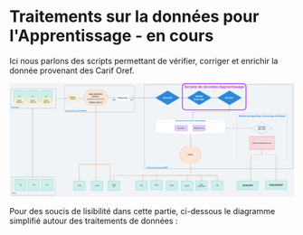 # Traitements sur la données pour l'Apprentissage - en cours

Ici nous parlons des scripts permettant de vérifier, corriger et enrichir la donnée provenant des Carif Oref.

![](../.gitbook/assets/scripts.png)

Pour des soucis de lisibilité dans cette partie, ci-dessous le diagramme simplifié autour des traitements de données :



